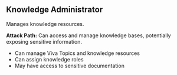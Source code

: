 ## Knowledge Administrator

Manages knowledge resources.

**Attack Path:** Can access and manage knowledge bases, potentially exposing sensitive information.

- Can manage Viva Topics and knowledge resources
- Can assign knowledge roles
- May have access to sensitive documentation
